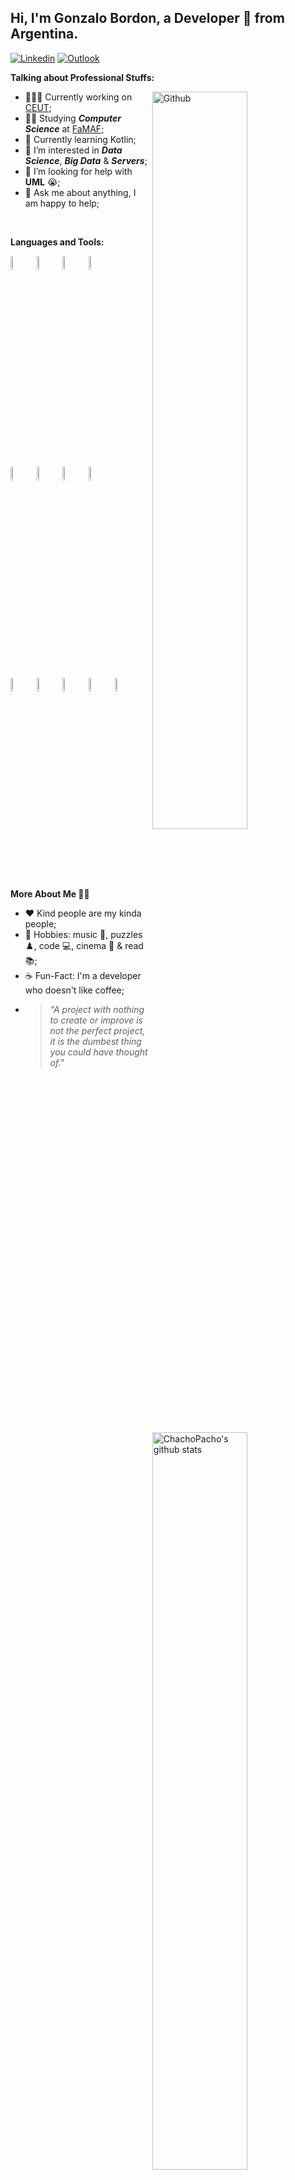 <!-- Your title -->
## Hi, I'm Gonzalo Bordon, a Developer 🚀 from Argentina.

[![Linkedin](https://img.shields.io/badge/-LinkedIn-blue?style=flat&logo=Linkedin&logoColor=white)](https://www.linkedin.com/in/gonzalobordon02/)
[![Outlook](https://img.shields.io/badge/-Outlook-0078D4?style=flat&logo=Microsoft-Outlook&logoColor=white)](mailto:bordonnet@hotmail.com)

**Talking about Professional Stuffs:**

<img width="55%" align="right" alt="Github" src="https://raw.githubusercontent.com/onimur/.github/master/.resources/git-header.svg" />


- 👨🏽‍💻 Currently working on [CEUT](https://github.com/jjsanmartino03/ceut);
- 🧑‍🎓 Studying ___Computer Science___ at [FaMAF](https://www.famaf.unc.edu.ar/);
- 🌱 Currently learning Kotlin; 
- 🔭 I’m interested in ___Data Science___, ___Big Data___ & ___Servers___;
- 🤔 I’m looking for help with __UML__ 😭;
- 💬 Ask me about anything, I am happy to help;

&nbsp;

**Languages and Tools:** 

<p>
  <a href="https://github.com/ChachoPacho">
    <img width="55%" align="right" alt="ChachoPacho's github stats" src="https://github-readme-stats.vercel.app/api?username=ChachoPacho&show_icons=true&hide_border=true" />
  </a>
  
  <code><img width="7.5%" src="https://cdn.jsdelivr.net/gh/devicons/devicon/icons/javascript/javascript-original.svg"/></code>
  <code><img width="7.5%" src="https://cdn.jsdelivr.net/gh/devicons/devicon/icons/html5/html5-original.svg"/></code>
  <code><img width="7.5%" src="https://cdn.jsdelivr.net/gh/devicons/devicon/icons/css3/css3-original.svg"/></code>
  <code><img width="7.5%" src="https://cdn.jsdelivr.net/gh/devicons/devicon/icons/typescript/typescript-original.svg"/></code>
  
  <br />

  <code><img width="7.5%" src="https://cdn.jsdelivr.net/gh/devicons/devicon/icons/nodejs/nodejs-original-wordmark.svg"/></code>
  <code><img width="7.5%" src="https://cdn.jsdelivr.net/gh/devicons/devicon/icons/nestjs/nestjs-plain-wordmark.svg" /></code>
  <code><img width="7.5%" src="https://cdn.jsdelivr.net/gh/devicons/devicon/icons/postgresql/postgresql-plain-wordmark.svg" /></code>
  <code><img width="7.5%" src="https://cdn.jsdelivr.net/gh/devicons/devicon/icons/mysql/mysql-original-wordmark.svg" /></code>

  <br />
  
  <code><img width="7.5%" src="https://cdn.jsdelivr.net/gh/devicons/devicon/icons/linux/linux-original.svg" /></code>
  <code><img width="7.5%" src="https://cdn.jsdelivr.net/gh/devicons/devicon/icons/bash/bash-original.svg" /></code>
  <code><img width="7.5%" src="https://cdn.jsdelivr.net/gh/devicons/devicon/icons/python/python-original-wordmark.svg" /></code>
  <code><img width="7.5%" src="https://cdn.jsdelivr.net/gh/devicons/devicon/icons/docker/docker-original-wordmark.svg" /></code>
  <code><img width="7.5%" src="https://cdn.jsdelivr.net/gh/devicons/devicon/icons/heroku/heroku-original-wordmark.svg" /></code>
  
  <br />

</p>

<p>
  <img width="50%" align="left" src='https://c.tenor.com/I1zAcHrxfhwAAAAC/this-isnt-professional-this-is-personal.gif'>
  <strong>More About Me 🙇‍♂️</strong>
</p>

- ♥️ Kind people are my kinda people;
- 🌟 Hobbies: music 🎵, puzzles ♟️, code 💻, cinema 🎦 & read 📚;
- ☕ Fun-Fact: I'm a developer who doesn't like coffee;
- >*"A project with nothing to create or improve is not the perfect project, it is the dumbest thing you could have thought of."*


